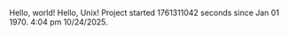 Hello, world! Hello, Unix!
Project started 1761311042 seconds since Jan 01 1970. 4:04 pm 10/24/2025.

